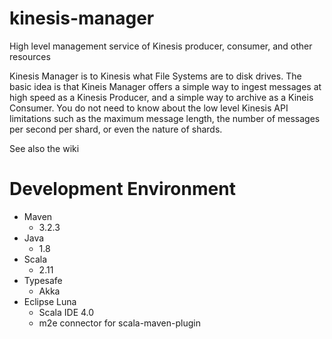 # kinesis-manager
High level management service of Kinesis producer, consumer, and other resources

Kinesis Manager is to Kinesis what File Systems are to disk drives. The basic idea is that Kineis Manager offers a simple way to ingest messages at high speed as a Kinesis Producer, and a simple way to archive as a Kineis Consumer. You do not need to know about the low level Kinesis API limitations such as the maximum message length, the number of messages per second per shard, or even the nature of shards.

See also the wiki

# Development Environment

* Maven
  * 3.2.3
* Java
  * 1.8
* Scala
  * 2.11
* Typesafe
  * Akka
* Eclipse Luna
  * Scala IDE 4.0
  * m2e connector for scala-maven-plugin

